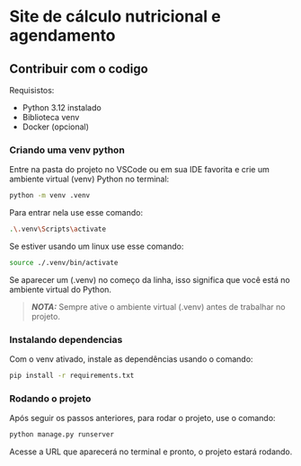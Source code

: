 # Site de cálculo nutricional e agendamento

## Contribuir com o codigo

Requisistos:

- Python 3.12 instalado
- Biblioteca venv
- Docker (opcional)

### Criando uma venv python

Entre na pasta do projeto no VSCode ou em sua IDE favorita e crie um ambiente virtual (venv) Python no terminal:

```bash
python -m venv .venv
```

Para entrar nela use esse comando:

```bash
.\.venv\Scripts\activate
```

Se estiver usando um linux use esse comando:

```bash
source ./.venv/bin/activate
```

Se aparecer um (.venv) no começo da linha, isso significa que você está no ambiente virtual do Python.

> ***NOTA:***
> Sempre ative o ambiente virtual (.venv) antes de trabalhar no projeto.

### Instalando dependencias

Com o venv ativado, instale as dependências usando o comando:

```bash
pip install -r requirements.txt
```

### Rodando o projeto

Após seguir os passos anteriores, para rodar o projeto, use o comando:

```bash
python manage.py runserver
```

Acesse a URL que aparecerá no terminal e pronto, o projeto estará rodando.